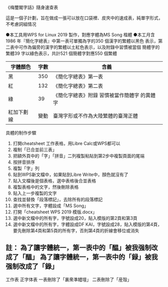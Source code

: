 《梅璽閣字話》隨身速查表

這是一個子計劃，旨在做成一張可以放在口袋裡、皮夾中的速成表，純單字形式，不考慮詞組情况


●本工具用WPS for Linux 2019 製作，對應字體為MS Song 楷體
●本工月含1986 年『簡化字總表』中第一表可單獨為字的350 個漢字的繁體以黑色
表示，第二表中可作為偏旁的漢字的繁體以土紅色表示，以及附錄中習慣被當個
簡體字的繁體39 字以綠色表示，共計521 個簡體字對應550 個繁體

字體顏色 | 字數 | 含義
---------|-------|-----
黑       |350    |《簡化字總表》第一表
紅| 132  |《簡化字總表》第二表
綠| 39  |《簡化字總表》附錄 習慣被當作簡體字 的異體字
紅加下劃線| 變動 | 臺灣字形或不作為大陸繁體的臺灣正體

具體的制作步驟
1. 打開cheatsheet 工作表格，用Libre Calc或WPS都可以
1. 複制「已合並前三表」
1. 把額外頁中的「字」「拼音」二列複製粘貼到第2步中複製頁面的尾端
1. 按拼音排序
1. 複製「字」列
1. 貼到WPS新文檔中，如果貼到Libre Write中，顏色就沒有了
1. 貼入文檔後是個表格，選中表格後合並表格
1. 複製表格中的文字，然後刪除表格
1. 貼入上一步複製的文字
1. 查找並替換「段落標記」，去除所有的段落標記
1. 選中所有文字，字體設成「MS Song」
1. 打開「cheatsheet WPS 2019 模版.docx」
1. 選中新文檔中的所有字，字號設成20，貼入模版的第2頁和第3頁
1. 選中新文檔中的所有字，字體設成DF KAI，字號設成28，貼入模版的第4頁，要先刪除第4頁和第5頁的所有字，否則第4頁的折線會移位或消失

註：
為了讓字體統一，第一表中的「醖」被我强制改成了「醞」
為了讓字體統一，第一表中的「録」被我强制改成了「錄」
-----------------------------------
工作表 正字体表
一表刪除了「裏衆凖罎壇」
二表刪除了「産殻」
